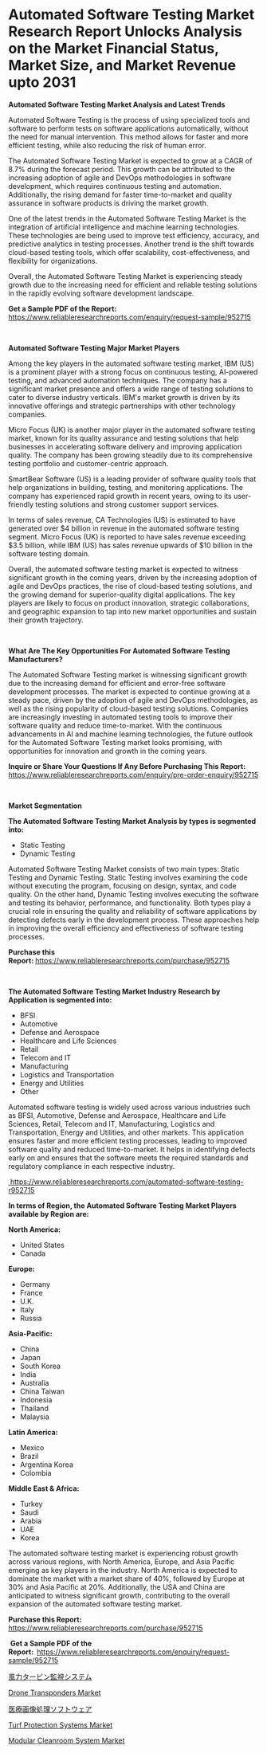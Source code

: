 <p><h1>Automated Software Testing Market Research Report Unlocks Analysis on the Market Financial Status, Market Size, and Market Revenue upto 2031</h1></p><p><strong>Automated Software Testing Market Analysis and Latest Trends</strong></p>
<p><p>Automated Software Testing is the process of using specialized tools and software to perform tests on software applications automatically, without the need for manual intervention. This method allows for faster and more efficient testing, while also reducing the risk of human error.</p><p>The Automated Software Testing Market is expected to grow at a CAGR of 8.7% during the forecast period. This growth can be attributed to the increasing adoption of agile and DevOps methodologies in software development, which requires continuous testing and automation. Additionally, the rising demand for faster time-to-market and quality assurance in software products is driving the market growth.</p><p>One of the latest trends in the Automated Software Testing Market is the integration of artificial intelligence and machine learning technologies. These technologies are being used to improve test efficiency, accuracy, and predictive analytics in testing processes. Another trend is the shift towards cloud-based testing tools, which offer scalability, cost-effectiveness, and flexibility for organizations.</p><p>Overall, the Automated Software Testing Market is experiencing steady growth due to the increasing need for efficient and reliable testing solutions in the rapidly evolving software development landscape.</p></p>
<p><strong>Get a Sample PDF of the Report:&nbsp;</strong> <a href="https://www.reliableresearchreports.com/enquiry/request-sample/952715">https://www.reliableresearchreports.com/enquiry/request-sample/952715</a></p>
<p>&nbsp;</p>
<p><strong>Automated Software Testing Major Market Players</strong></p>
<p><p>Among the key players in the automated software testing market, IBM (US) is a prominent player with a strong focus on continuous testing, AI-powered testing, and advanced automation techniques. The company has a significant market presence and offers a wide range of testing solutions to cater to diverse industry verticals. IBM's market growth is driven by its innovative offerings and strategic partnerships with other technology companies.</p><p>Micro Focus (UK) is another major player in the automated software testing market, known for its quality assurance and testing solutions that help businesses in accelerating software delivery and improving application quality. The company has been growing steadily due to its comprehensive testing portfolio and customer-centric approach.</p><p>SmartBear Software (US) is a leading provider of software quality tools that help organizations in building, testing, and monitoring applications. The company has experienced rapid growth in recent years, owing to its user-friendly testing solutions and strong customer support services.</p><p>In terms of sales revenue, CA Technologies (US) is estimated to have generated over $4 billion in revenue in the automated software testing segment. Micro Focus (UK) is reported to have sales revenue exceeding $3.5 billion, while IBM (US) has sales revenue upwards of $10 billion in the software testing domain.</p><p>Overall, the automated software testing market is expected to witness significant growth in the coming years, driven by the increasing adoption of agile and DevOps practices, the rise of cloud-based testing solutions, and the growing demand for superior-quality digital applications. The key players are likely to focus on product innovation, strategic collaborations, and geographic expansion to tap into new market opportunities and sustain their growth trajectory.</p></p>
<p>&nbsp;</p>
<p><strong>What Are The Key Opportunities For Automated Software Testing Manufacturers?</strong></p>
<p><p>The Automated Software Testing market is witnessing significant growth due to the increasing demand for efficient and error-free software development processes. The market is expected to continue growing at a steady pace, driven by the adoption of agile and DevOps methodologies, as well as the rising popularity of cloud-based testing solutions. Companies are increasingly investing in automated testing tools to improve their software quality and reduce time-to-market. With the continuous advancements in AI and machine learning technologies, the future outlook for the Automated Software Testing market looks promising, with opportunities for innovation and growth in the coming years.</p></p>
<p><strong>Inquire or Share Your Questions If Any Before Purchasing This Report:</strong> <a href="https://www.reliableresearchreports.com/enquiry/pre-order-enquiry/952715">https://www.reliableresearchreports.com/enquiry/pre-order-enquiry/952715</a></p>
<p>&nbsp;</p>
<p><strong>Market Segmentation</strong></p>
<p><strong>The Automated Software Testing Market Analysis by types is segmented into:</strong></p>
<p><ul><li>Static Testing</li><li>Dynamic Testing</li></ul></p>
<p><p>Automated Software Testing Market consists of two main types: Static Testing and Dynamic Testing. Static Testing involves examining the code without executing the program, focusing on design, syntax, and code quality. On the other hand, Dynamic Testing involves executing the software and testing its behavior, performance, and functionality. Both types play a crucial role in ensuring the quality and reliability of software applications by detecting defects early in the development process. These approaches help in improving the overall efficiency and effectiveness of software testing processes.</p></p>
<p><strong>Purchase this Report:&nbsp;</strong><a href="https://www.reliableresearchreports.com/purchase/952715">https://www.reliableresearchreports.com/purchase/952715</a></p>
<p>&nbsp;</p>
<p><strong>The Automated Software Testing Market Industry Research by Application is segmented into:</strong></p>
<p><ul><li>BFSI</li><li>Automotive</li><li>Defense and Aerospace</li><li>Healthcare and Life Sciences</li><li>Retail</li><li>Telecom and IT</li><li>Manufacturing</li><li>Logistics and Transportation</li><li>Energy and Utilities</li><li>Other</li></ul></p>
<p><p>Automated software testing is widely used across various industries such as BFSI, Automotive, Defense and Aerospace, Healthcare and Life Sciences, Retail, Telecom and IT, Manufacturing, Logistics and Transportation, Energy and Utilities, and other markets. This application ensures faster and more efficient testing processes, leading to improved software quality and reduced time-to-market. It helps in identifying defects early on and ensures that the software meets the required standards and regulatory compliance in each respective industry.</p></p>
<p><a href="https://www.reliableresearchreports.com/automated-software-testing-r952715">&nbsp;https://www.reliableresearchreports.com/automated-software-testing-r952715</a></p>
<p><strong>In terms of Region, the Automated Software Testing Market Players available by Region are:</strong></p>
<p>
    <p> <strong> North America: </strong>
        <ul>
            <li>United States</li>
            <li>Canada</li>
        </ul>
        </p> 
    <p> <strong> Europe: </strong>
        <ul>
            <li>Germany</li>
            <li>France</li>
            <li>U.K.</li>
            <li>Italy</li>
            <li>Russia</li>
        </ul>
        </p> 
    <p> <strong> Asia-Pacific: </strong>
        <ul>
            <li>China</li>
            <li>Japan</li>
            <li>South Korea</li>
            <li>India</li>
            <li>Australia</li>
            <li>China Taiwan</li>
            <li>Indonesia</li>
            <li>Thailand</li>
            <li>Malaysia</li>
        </ul>
        </p> 
    <p> <strong> Latin America: </strong>
        <ul>
            <li>Mexico</li>
            <li>Brazil</li>
            <li>Argentina Korea</li>
            <li>Colombia</li>
        </ul>
        </p> 
    <p> <strong> Middle East & Africa: </strong>
        <ul>
            <li>Turkey</li>
            <li>Saudi</li>
            <li>Arabia</li>
            <li>UAE</li>
            <li>Korea</li>
        </ul>
    </p>
    </p>
<p><p>The automated software testing market is experiencing robust growth across various regions, with North America, Europe, and Asia Pacific emerging as key players in the industry. North America is expected to dominate the market with a market share of 40%, followed by Europe at 30% and Asia Pacific at 20%. Additionally, the USA and China are anticipated to witness significant growth, contributing to the overall expansion of the automated software testing market.</p></p>
<p><strong>Purchase this Report: </strong><a href="https://www.reliableresearchreports.com/purchase/952715">https://www.reliableresearchreports.com/purchase/952715</a></p>
<p>&nbsp;<strong>Get a Sample PDF of the Report:&nbsp;&nbsp;</strong><a href="https://www.reliableresearchreports.com/enquiry/request-sample/952715">https://www.reliableresearchreports.com/enquiry/request-sample/952715</a></p>
<p><strong></strong></p>
<p><p><a href="https://github.com/CieloStamm/Market-Research-Report-List-1/blob/main/752547154288.md">風力タービン監視システム</a></p><p><a href="https://www.linkedin.com/pulse/drone-transponders-market-analysis-sze-forecasted-period-lveye">Drone Transponders Market</a></p><p><a href="https://github.com/nemesis2824/Market-Research-Report-List-1/blob/main/841450354287.md">医療画像処理ソフトウェア</a></p><p><a href="https://github.com/nicholepatriciadoylenwnrjr0/Market-Research-Report-List-2/blob/main/turf-protection-systems-market.md">Turf Protection Systems Market</a></p><p><a href="https://github.com/gamblestampleyjenny50m5sl6/Market-Research-Report-List-2/blob/main/modular-cleanroom-system-market.md">Modular Cleanroom System Market</a></p></p>